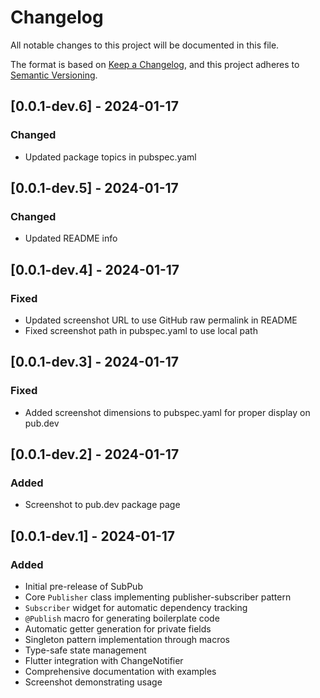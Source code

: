 # Changelog

All notable changes to this project will be documented in this file.

The format is based on [Keep a Changelog](https://keepachangelog.com/en/1.0.0/),
and this project adheres to [Semantic Versioning](https://semver.org/spec/v2.0.0.html).

## [0.0.1-dev.6] - 2024-01-17

### Changed
- Updated package topics in pubspec.yaml

## [0.0.1-dev.5] - 2024-01-17

### Changed
- Updated README info

## [0.0.1-dev.4] - 2024-01-17

### Fixed
- Updated screenshot URL to use GitHub raw permalink in README
- Fixed screenshot path in pubspec.yaml to use local path

## [0.0.1-dev.3] - 2024-01-17

### Fixed
- Added screenshot dimensions to pubspec.yaml for proper display on pub.dev

## [0.0.1-dev.2] - 2024-01-17

### Added
- Screenshot to pub.dev package page

## [0.0.1-dev.1] - 2024-01-17

### Added
- Initial pre-release of SubPub
- Core `Publisher` class implementing publisher-subscriber pattern
- `Subscriber` widget for automatic dependency tracking
- `@Publish` macro for generating boilerplate code
- Automatic getter generation for private fields
- Singleton pattern implementation through macros
- Type-safe state management
- Flutter integration with ChangeNotifier
- Comprehensive documentation with examples
- Screenshot demonstrating usage
